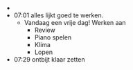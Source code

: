 -
- 07:01 alles lijkt goed te werken.
	- Vandaag een vrije dag! Werken aan
		- Review
		- Piano spelen
		- Klima
		- Lopen
- 07:29 ontbijt klaar zetten